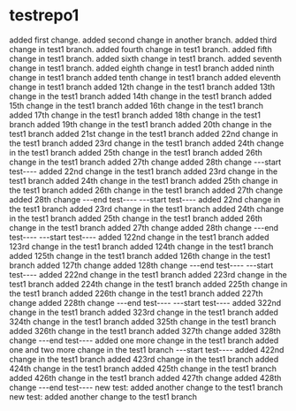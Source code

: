 # testrepo1
added first change.
added second change in another branch.
added third change in test1 branch.
added fourth change in test1 branch.
added fifth change in test1 branch.
added sixth change in test1 branch.
added seventh change in test1 branch.
added eighth change in test1 branch
added ninth change in test1 branch
added tenth change in test1 branch
added eleventh change in test1 branch
added 12th change in the  test1 branch
added 13th change in the test1 branch
added 14th change in the test1 branch
added 15th change in the test1 branch
added 16th change in the test1 branch
added 17th change in the test1 branch
added 18th change in the test1 branch
added 19th change in the test1 branch
added 20th change in the test1 branch
added 21st change in the test1 branch
added 22nd change in the test1 branch
added 23rd change in the test1 branch
added 24th change in the test1 branch
added 25th change in the test1 branch
added 26th change in the test1 branch
added 27th change
added 28th change
---start test----
added 22nd change in the test1 branch
added 23rd change in the test1 branch
added 24th change in the test1 branch
added 25th change in the test1 branch
added 26th change in the test1 branch
added 27th change
added 28th change
---end test----
---start test----
added 22nd change in the test1 branch
added 23rd change in the test1 branch
added 24th change in the test1 branch
added 25th change in the test1 branch
added 26th change in the test1 branch
added 27th change
added 28th change
---end test----
---start test----
added 122nd change in the test1 branch
added 123rd change in the test1 branch
added 124th change in the test1 branch
added 125th change in the test1 branch
added 126th change in the test1 branch
added 127th change
added 128th change
---end test----
---start test----
added 222nd change in the test1 branch
added 223rd change in the test1 branch
added 224th change in the test1 branch
added 225th change in the test1 branch
added 226th change in the test1 branch
added 227th change
added 228th change
---end test----
---start test----
added 322nd change in the test1 branch
added 323rd change in the test1 branch
added 324th change in the test1 branch
added 325th change in the test1 branch
added 326th change in the test1 branch
added 327th change
added 328th change
---end test----
added one more change in the test1 branch
added one and two more change in the test1 branch
---start test----
added 422nd change in the test1 branch
added 423rd change in the test1 branch
added 424th change in the test1 branch
added 425th change in the test1 branch
added 426th change in the test1 branch
added 427th change
added 428th change
---end test----
new test: added another change to the test1 branch
new test: added another change to the test1 branch